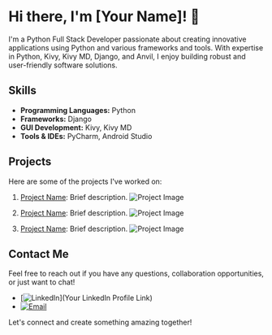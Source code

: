 # Hi there, I'm [Your Name]! 👋

I'm a Python Full Stack Developer passionate about creating innovative applications using Python and various frameworks and tools. With expertise in Python, Kivy, Kivy MD, Django, and Anvil, I enjoy building robust and user-friendly software solutions.

## Skills

- **Programming Languages:** Python
- **Frameworks:** Django
- **GUI Development:** Kivy, Kivy MD
- **Tools & IDEs:** PyCharm, Android Studio



## Projects

Here are some of the projects I've worked on:

1. [Project Name](link): Brief description.
   ![Project Image](project_image.png)

2. [Project Name](link): Brief description.
   ![Project Image](project_image.png)

3. [Project Name](link): Brief description.
   ![Project Image](project_image.png)

## Contact Me

Feel free to reach out if you have any questions, collaboration opportunities, or just want to chat!

- [![LinkedIn](linkedin_logo.png)](Your LinkedIn Profile Link)
- [![Email](email_logo.png)](mailto:your.email@example.com)

Let's connect and create something amazing together!
